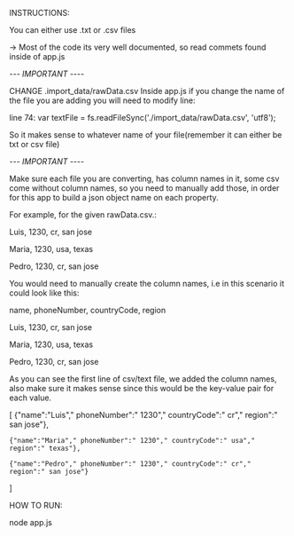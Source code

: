 INSTRUCTIONS:

You can either use .txt or .csv files

-> Most of the code its very well documented, so read commets found inside of app.js

*--- IMPORTANT ----* 

CHANGE  .import_data/rawData.csv
Inside app.js if you change the name of the file you are adding you will need to modify line: 

line 74:   var textFile = fs.readFileSync('./import_data/rawData.csv', 'utf8');

So it makes sense to whatever name of your file(remember it can either be txt or csv file)


*--- IMPORTANT ----* 

Make sure each file you are converting, has column names in it, some csv come without column names, so you need to manually add those, in order for this app to build
a json object name on each property.

For example, for the given rawData.csv.: 

Luis, 1230, cr, san jose

Maria, 1230, usa, texas

Pedro, 1230, cr, san jose

You would need to manually create the column names, i.e in this scenario it could look like this:

name, phoneNumber, countryCode, region

Luis, 1230, cr, san jose

Maria, 1230, usa, texas

Pedro, 1230, cr, san jose

As you can see the first line of csv/text file, we added the column names, also make sure it makes sense since this would be the key-value pair for each value.


[
    {"name":"Luis"," phoneNumber":" 1230"," countryCode":" cr"," region":" san jose"},

    {"name":"Maria"," phoneNumber":" 1230"," countryCode":" usa"," region":" texas"},

    {"name":"Pedro"," phoneNumber":" 1230"," countryCode":" cr"," region":" san jose"}
]




HOW TO RUN: 

node app.js 